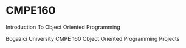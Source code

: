 # CMPE160
Introduction To Object Oriented Programming

Bogazici University CMPE 160 Object Oriented Programming Projects
